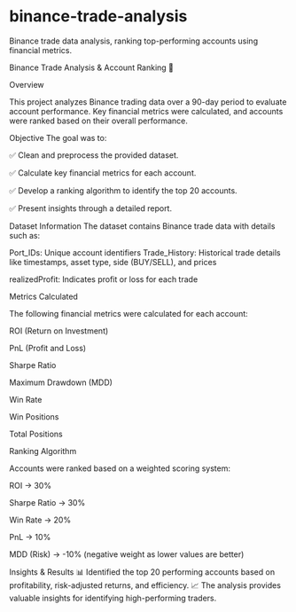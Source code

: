 # binance-trade-analysis
Binance trade data analysis, ranking top-performing accounts using financial metrics.

Binance Trade Analysis & Account Ranking 🚀

Overview

This project analyzes Binance trading data over a 90-day period to evaluate account performance. Key financial metrics were calculated, and accounts were ranked based on their overall performance.

Objective
The goal was to:

✅ Clean and preprocess the provided dataset.

✅ Calculate key financial metrics for each account.

✅ Develop a ranking algorithm to identify the top 20 accounts.

✅ Present insights through a detailed report.

Dataset Information
The dataset contains Binance trade data with details such as:

Port_IDs: Unique account identifiers
Trade_History: Historical trade details like timestamps, asset type, side (BUY/SELL), and prices

realizedProfit: Indicates profit or loss for each trade

Metrics Calculated

The following financial metrics were calculated for each account:

ROI (Return on Investment)

PnL (Profit and Loss)

Sharpe Ratio

Maximum Drawdown (MDD)

Win Rate

Win Positions

Total Positions

Ranking Algorithm

Accounts were ranked based on a weighted scoring system:

ROI → 30%

Sharpe Ratio → 30%

Win Rate → 20%

PnL → 10%

MDD (Risk) → -10% (negative weight as lower values are better)


Insights & Results
📊 Identified the top 20 performing accounts based on profitability, risk-adjusted returns, and efficiency.
📈 The analysis provides valuable insights for identifying high-performing traders.
